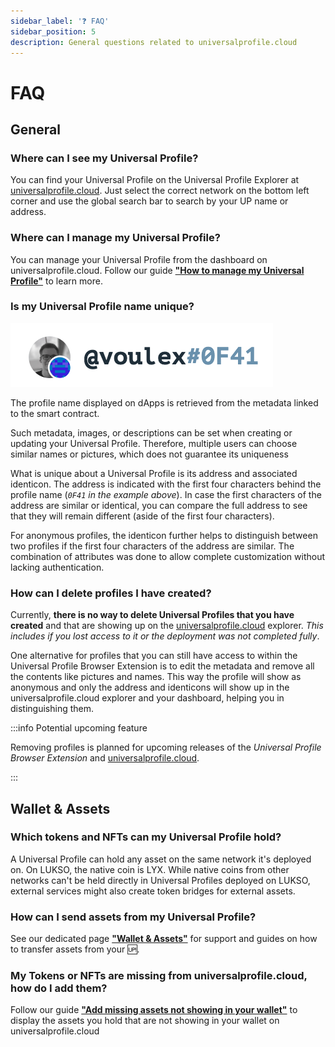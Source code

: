 ```yaml
---
sidebar_label: '❓ FAQ'
sidebar_position: 5
description: General questions related to universalprofile.cloud
---
```


# FAQ

## General

### Where can I see my Universal Profile?

You can find your Universal Profile on the Universal Profile Explorer at [universalprofile.cloud](https://universalprofile.cloud/). Just select the correct network on the bottom left corner and use the global search bar to search by your UP name or address.

### Where can I manage my Universal Profile?

You can manage your Universal Profile from the dashboard on universalprofile.cloud. Follow our guide [**"How to manage my Universal Profile"**](./dashboard.md#manage-my-universal-profile) to learn more.

### Is my Universal Profile name unique?

![Universal Profile's name](/img/general/profile-name.png)

The profile name displayed on dApps is retrieved from the metadata linked to the smart contract.

Such metadata, images, or descriptions can be set when creating or updating your Universal Profile. Therefore, multiple users can choose similar names or pictures, which does not guarantee its uniqueness

What is unique about a Universal Profile is its address and associated identicon. The address is indicated with the first four characters behind the profile name (_`0F41` in the example above_). In case the first characters of the address are similar or identical, you can compare the full address to see that they will remain different (aside of the first four characters).

For anonymous profiles, the identicon further helps to distinguish between two profiles if the first four characters of the address are similar. The combination of attributes was done to allow complete customization without lacking authentication.

### How can I delete profiles I have created?

Currently, **there is no way to delete Universal Profiles that you have created** and that are showing up on the [universalprofile.cloud](https://universalprofile.cloud/) explorer. _This includes if you lost access to it or the deployment was not completed fully_.

One alternative for profiles that you can still have access to within the Universal Profile Browser Extension is to edit the metadata and remove all the contents like pictures and names. This way the profile will show as anonymous and only the address and identicons will show up in the universalprofile.cloud explorer and your dashboard, helping you in distinguishing them.

:::info Potential upcoming feature

Removing profiles is planned for upcoming releases of the _Universal Profile Browser Extension_ and [universalprofile.cloud](https://universalprofile.cloud).

:::

## Wallet & Assets

### Which tokens and NFTs can my Universal Profile hold?

A Universal Profile can hold any asset on the same network it's deployed on. On LUKSO, the native coin is LYX. While native coins from other networks can't be held directly in Universal Profiles deployed on LUKSO, external services might also create token bridges for external assets.

### How can I send assets from my Universal Profile?

See our dedicated page [**"Wallet & Assets"**](./wallet.md) for support and guides on how to transfer assets from your 🆙.

### My Tokens or NFTs are missing from universalprofile.cloud, how do I add them?

Follow our guide [**"Add missing assets not showing in your wallet"**](./wallet.md#add-missing-assets-not-displayed) to display the assets you hold that are not showing in your wallet on universalprofile.cloud
